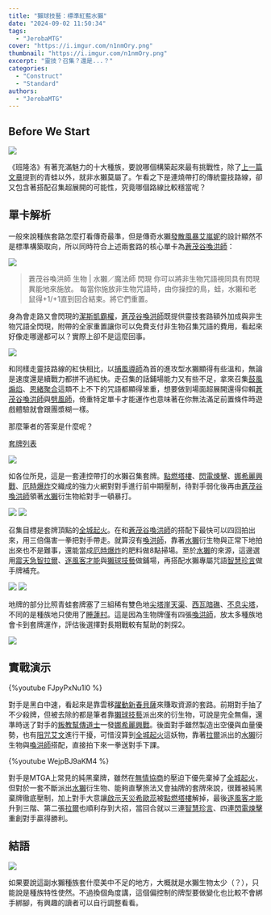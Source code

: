 ```yaml
---
title: "獺球技藝：標準紅藍水獺"
date: "2024-09-02 11:50:34"
tags:
  - "JerobaMTG"
cover: "https://i.imgur.com/n1nmOry.png"
thumbnail: "https://i.imgur.com/n1nmOry.png"
excerpt: "靈技？召集？還是...？"
categories:
  - "Construct"
  - "Standard"
authors:
  - "JerobaMTG"
---
```


## Before We Start

![](https://i.imgur.com/n1nmOry.png)

《班隆洛》有著充滿魅力的十大種族，要說哪個構築起來最有挑戰性，除了[上一篇文章](https://guildmagesforum.tw/Standard-Simic-Frog/)提到的青蛙以外，就非水獺莫屬了。乍看之下是連燒帶打的傳統靈技路線，卻又包含著搭配召集超展開的可能性，究竟哪個路線比較穩當呢？

## 單卡解析

一般來說種族套路怎麼打看傳奇最準，但是傳奇水獺[發散風暴艾嵐妮](https://scryfall.com/card/blb/204/alania-divergent-storm)的設計顯然不是標準構築取向，所以同時符合上述兩套路的核心單卡為[蒼茂谷喚洪師](https://scryfall.com/card/blb/79/valley-floodcaller)：

![](https://i.imgur.com/mvmkXjS.png)

> 蒼茂谷喚洪師
> 生物 | 水獺／魔法師
> 閃現
> 你可以將非生物咒語視同具有閃現異能地來施放。
> 每當你施放非生物咒語時，由你操控的鳥，蛙，水獺和老鼠得+1/+1直到回合結束。將它們重置。

身為會走路又會閃現的[潔斯凱霸權](https://scryfall.com/card/ktk/180/jeskai-ascendancy)，[蒼茂谷喚洪師](https://scryfall.com/card/blb/79/valley-floodcaller)既提供靈技套路額外加成與非生物咒語全閃現，附帶的全家重置讓你可以免費支付非生物召集咒語的費用，看起來好像走哪邊都可以？實際上卻不是這麼回事。

![](https://i.imgur.com/lBgF6Kx.png)

和同樣走靈技路線的紅快相比，以[捕風導師](https://scryfall.com/card/blb/234/stormcatch-mentor)為首的進攻型水獺顯得有些溫和，無論是速度還是續戰力都拼不過紅快。走召集的話鋪場能力又有些不足，拿來召集[鼓風煽焰](https://scryfall.com/card/mom/166/stoke-the-flames)、[思緒聚合](https://scryfall.com/card/mom/66/meeting-of-minds)這類不上不下的咒語都顯得笨重，想要做到場面超展開還得仰賴[蒼茂谷喚洪師](https://scryfall.com/card/blb/79/valley-floodcaller)與[劈風師](https://scryfall.com/card/blb/154/stormsplitter)，倚重特定單卡才能運作也意味著在你無法滿足前置條件時遊戲體驗就會跟團漿糊一樣。

那麼筆者的答案是什麼呢？

[套牌列表](https://www.mtggoldfish.com/deck/6594091#paper)

![](https://i.imgur.com/dfvfe4x.png)

如各位所見，這是一套連控帶打的水獺召集套牌。[點燃塔樓](https://scryfall.com/card/woe/153/torch-the-tower)、[閃電煉擊](https://scryfall.com/card/dmu/137/lightning-strike)、[娜希麗興戰](https://scryfall.com/card/mom/155/nahiris-warcrafting)、[厄時爆炸](https://scryfall.com/card/mkm/207/ill-timed-explosion)交織成的強力火網對對手進行前中期壓制，待對手弱化後再由[蒼茂谷喚洪師](https://scryfall.com/card/blb/79/valley-floodcaller)領著[水獺](https://scryfall.com/card/tblb/25/otter)衍生物給對手一頓暴打。

![](https://i.imgur.com/iaBRbdj.png)
![](https://i.imgur.com/YVIl5Q2.png)

召集目標是套牌頂點的[全城起火](https://scryfall.com/card/mom/135/city-on-fire)。在和[蒼茂谷喚洪師](https://scryfall.com/card/blb/79/valley-floodcaller)的搭配下最快可以四回拍出來，用三倍傷害一拳把對手帶走。就算沒有[喚洪師](https://scryfall.com/card/blb/79/valley-floodcaller)，靠著[水獺](https://scryfall.com/card/tblb/25/otter)衍生物與正常下地拍出來也不是難事，還能當成[厄時爆炸](https://scryfall.com/card/mkm/207/ill-timed-explosion)的肥料做8點掃場。至於[水獺](https://scryfall.com/card/tblb/25/otter)的來源，這邊選用[震天急智拉爾](https://scryfall.com/card/blb/230/ral-crackling-wit)、[逐風客才能](https://scryfall.com/card/blb/75/stormchasers-talent)與[獺球技藝](https://scryfall.com/card/blb/63/otterball-antics)做鋪場，再搭配水獺專屬咒語[智慧珍言](https://scryfall.com/card/blb/64/pearl-of-wisdom)做手牌補充。

![](https://i.imgur.com/7Bvf7hS.png)
![](https://i.imgur.com/RNWpuIo.png)

地牌的部分比照青蛙套牌塞了三組稀有雙色地[尖塔崖天渠](https://scryfall.com/card/otj/270/spirebluff-canal)、[西瓦暗礁](https://scryfall.com/card/otc/320/shivan-reef)、[不息尖塔](https://scryfall.com/card/woe/260/restless-spire)，不同的是種族地只使用了[睡蓮村](https://scryfall.com/card/blb/255/lilypad-village)。這是因為生物牌僅有四張[喚洪師](https://scryfall.com/card/blb/79/valley-floodcaller)，放太多種族地會卡到套牌運作，評估後選擇對長期戰較有幫助的刺探2。

![](https://i.imgur.com/XzUAjur.png)

## 實戰演示

{%youtube FJpyPxNu1l0 %}

對手是黑白中速，看起來是靠雲移[躍動新春貝薩](https://scryfall.com/card/blb/2/beza-the-bounding-spring)來賺取資源的套路。前期對手抽了不少殺牌，但被去除的都是筆者靠[獺球技藝](https://scryfall.com/card/blb/63/otterball-antics)派出來的衍生物，可說是完全無傷，還準時送了對手的[叛教幫傳道士](https://scryfall.com/card/lci/113/preacher-of-the-schism)一發[娜希麗興戰](https://scryfall.com/card/mom/155/nahiris-warcrafting)。後面對手雖然製造出空優與血量優勢，也有[阻咒艾文](https://scryfall.com/card/otj/4/aven-interrupter)進行干擾，可惜沒算到[全城起火](https://scryfall.com/card/mom/135/city-on-fire)這妖物，靠著[拉爾](https://scryfall.com/card/blb/230/ral-crackling-wit)派出的[水獺](https://scryfall.com/card/tblb/25/otter)衍生物與[喚洪師](https://scryfall.com/card/blb/79/valley-floodcaller)搭配，直接拍下來一拳送對手下課。

{%youtube WejpBJ9aKM4 %}

對手是MTGA上常見的純黑棄牌，雖然在[無情協商](https://scryfall.com/card/blb/108/ruthless-negotiation)的壓迫下優先棄掉了[全城起火](https://scryfall.com/card/mom/135/city-on-fire)，但對於一套不斷派出[水獺](https://scryfall.com/card/tblb/25/otter)衍生物、能夠直擊旅法又會抽牌的套牌來說，很難被純黑棄牌徹底壓制，加上對手大意讓[啟示天災希歐蕊](https://scryfall.com/card/dmu/107/sheoldred-the-apocalypse)被[點燃塔樓](https://scryfall.com/card/woe/153/torch-the-tower)解掉，最後[逐風客才能](https://scryfall.com/card/blb/75/stormchasers-talent)升到三階、第二張[拉爾](https://scryfall.com/card/blb/230/ral-crackling-wit)也順利存到大招，當回合就以三連[智慧珍言](https://scryfall.com/card/blb/64/pearl-of-wisdom)、四連[閃電煉擊](https://scryfall.com/card/dmu/137/lightning-strike)重創對手贏得勝利。

## 結語

![](https://i.imgur.com/dvxDB07.png)

如果要說這副水獺種族套什麼美中不足的地方，大概就是水獺生物太少（？），只能說是種族特性使然。不過換個角度講，這個偏控制的牌型要做變化也比較不會綁手綁腳，有興趣的讀者可以自行調整看看。
